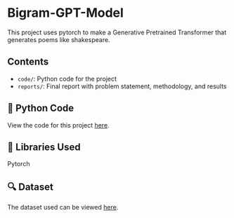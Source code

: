 # Bigram-GPT-Model
This project uses pytorch to make a Generative Pretrained Transformer that generates poems like shakespeare.

## Contents
- `code/`: Python code for the project
- `reports/`: Final report with problem statement, methodology, and results

## 📓 Python Code
View the code for this project [here](code/GPT_Bigram_model.py).

## 🧠 Libraries Used
Pytorch

## 🔍 Dataset
The dataset used can be viewed [here](data/text).

